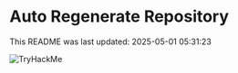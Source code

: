 # Auto Regenerate Repository

This README was last updated: 2025-05-01 05:31:23

 ![TryHackMe](https://tryhackme.com/badge/533634)